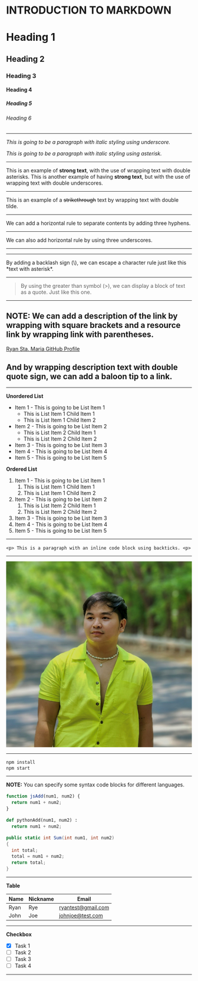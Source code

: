 # INTRODUCTION TO MARKDOWN

<!-- Heading -->
# Heading 1
## Heading 2
### Heading 3
#### Heading 4
##### Heading 5
###### Heading 6

---

<!-- Italic Text -->
_This is going to be a paragraph with italic styling using underscore._

*This is going to be a paragraph with italic styling using asterisk.*

----

<!-- Strong/Bold Text -->
This is an example of **strong text**, with the use of wrapping text with double asterisks.
This is another example of having __strong text__, but with the use of wrapping text with double underscores.

----

<!-- Strikethrough Text -->
This is an example of a ~~strikethrough~~ text by wrapping text with double tilde.

---

<!-- Horizontal Rule -->
We can add a horizontal rule to separate contents by adding three hyphens.

---
We can also add horizontal rule by using three underscores.
___

---

<!-- Escaping Character Rule -->
By adding a backlash sign (\\), we can escape a character rule just like this \*text with asterisk*.

---

<!-- Blockquote -->
> By using the greater than symbol (\>), we can display a block of text as a quote. Just like this one.

---

<!-- Links -->
**NOTE:**
We can add a description of the link by wrapping with square brackets and a resource link by wrapping link with parentheses. 
---
[Ryan Sta. Maria GitHub Profile](https://github.com/arrrjhay009/ "This is Ryan's account for public repositories")

And by wrapping description text with double quote sign, we can add a baloon tip to a link.
---

---

<!-- List Item -->

<!-- Unordered List -->
**Unordered List**
* Item 1 - This is going to be List Item 1
  * This is List Item 1 Child Item 1
  * This is List Item 1 Child Item 2
* Item 2 - This is going to be List Item 2
  * This is List Item 2 Child Item 1
  * This is List Item 2 Child Item 2
* Item 3 - This is going to be List Item 3
* Item 4 - This is going to be List Item 4
* Item 5 - This is going to be List Item 5

<!-- Ordered List -->
**Ordered List**
1. Item 1 - This is going to be List Item 1
   1. This is List Item 1 Child Item 1
   2. This is List Item 1 Child Item 2
2. Item 2 - This is going to be List Item 2
   1. This is List Item 2 Child Item 1
   2. This is List Item 2 Child Item 2
3. Item 3 - This is going to be List Item 3
4. Item 4 - This is going to be List Item 4
5. Item 5 - This is going to be List Item 5

---

<!-- Code Block -->
`<p> This is a paragraph with an inline code block using backticks. <p>`

---

<!-- Image -->
![This is an image.](https://github.com/KodeGoBootcamp-Projects/Exercise_Images/blob/main/profile.jpg?raw=true/ "This is an image of mine")

---

<!-- GitHub Block of Codes -->
```
npm install
npm start
```

---

**NOTE:**
You can specify some syntax code blocks for different languages.
```javascript
function jsAdd(num1, num2) {
  return num1 + num2;
}
```

```python
def pythonAdd(num1, num2) :
  return num1 + num2;
```

```c#
public static int Sum(int num1, int num2)
{
  int total;
  total = num1 + num2;
  return total;
}
```

---

<!-- Tables -->
**Table**

| Name | Nickname | Email              |
|------|----------|--------------------|
| Ryan | Rye      | ryantest@gmail.com |
| John | Joe      | johnjoe@test.com   |

---

<!-- Task List/ Checkbox -->
**Checkbox**
* [x] Task 1
* [ ] Task 2
* [ ] Task 3
* [ ] Task 4

---







